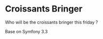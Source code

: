 Croissants Bringer
==================

Who will be the croissants bringer this friday ?


Base on Symfony 3.3
